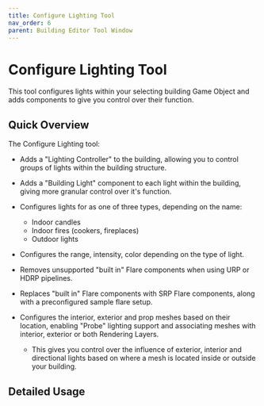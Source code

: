 ```yaml
---
title: Configure Lighting Tool
nav_order: 6
parent: Building Editor Tool Window
---
```


# Configure Lighting Tool

This tool configures lights within your selecting building Game Object and adds components to give you control over their function.

## Quick Overview

The Configure Lighting tool:

- Adds a "Lighting Controller" to the building, allowing you to control groups of lights within the building structure.
- Adds a "Building Light" component to each light within the building, giving more granular control over it's function.
- Configures lights for as one of three types, depending on the name:
  - Indoor candles
  - Indoor fires (cookers, fireplaces)
  - Outdoor lights

- Configures the range, intensity, color depending on the type of light.
- Removes unsupported "built in" Flare components when using URP or HDRP pipelines.
- Replaces "built in" Flare components with SRP Flare components, along with a preconfigured sample flare setup.
- Configures the interior, exterior and prop meshes based on their location, enabling "Probe" lighting support and associating meshes with interior, exterior or both Rendering Layers.
  - This gives you control over the influence of exterior, interior and directional lights based on where a mesh is located inside or outside your building.


## Detailed Usage
